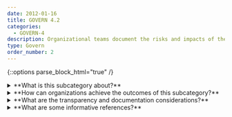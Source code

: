 ```yaml
---
date: 2012-01-16
title: GOVERN 4.2
categories:
  - GOVERN-4
description: Organizational teams document the risks and impacts of the technology they design, develop, or deploy and communicate about these impacts more broadly.
type: Govern
order_number: 2
---
```

{::options parse_block_html="true" /}


<details>
<summary markdown="span">**What is this subcategory about?**</summary>
<br>
Impact assessments are a recent approach for driving responsible and ethical technology development practices. And, within a specific use case, these assessments can provide a high-level structure for organizations to frame risks of a given algorithm or deployment. Impact assessments can also serve as a mechanism for organizations to articulate risks and generate documentation for mitigation and oversight activities when harms do arise. 

Impact assessments should be applied at the beginning of a process but also iteratively and regularly since goals and outcomes can evolve over time. It is also important to consider conflicts of interest, or undue influence, related to the organizational team being assessed.

</details>

<details>
<summary markdown="span">**How can organizations achieve the outcomes of this subcategory?**</summary>
* Establish impact assessment policies and processes for AI systems used by the organization.
* Ensure impact assessment policies are appropriate to evaluate the potential negative impact of a system and how quickly a system changes, and that assessments are applied on a regular basis.
* Ensure impact assessments are utilized to inform broader assessments of AI system risk.

</details>

<details>
<summary markdown="span">**What are the transparency and documentation considerations?**</summary>
<br>
Column G goes here.

</details>

<details>
<summary markdown="span">**What are some informative references?**</summary>
<br>
Bd. Governors Fed. Rsrv. Sys., Supervisory Guidance on Model Risk Management, SR Letter 11-7 (Apr. 4, 2011)

Patrick Hall, Navdeep Gill, and Benjamin Cox, “Responsible Machine Learning,” O’Reilly Media, 2020, available at https://www.oreilly.com/library/view/responsible-machine-learning/9781492090878/

Off. Superintendent Fin. Inst. Canada, Enterprise-Wide Model Risk Management for Deposit-Taking
Institutions, E-23 (Sept. 2017).

GAO, “Artificial Intelligence: An Accountability Framework for Federal Agencies and Other Entities,” GAO@100 (GAO-21-519SP), June 2021, https://www.gao.gov/assets/gao-21-519sp.pdf.

Donald Sull, Stefano Turconi, and Charles Sull, “When It Comes to Culture, Does Your Company Walk the Talk?” MIT Sloan Mgmt. Rev., 2020, https://sloanreview.mit.edu/article/when-it-comes-to-culture-does-your-company-walk-the-talk.

</details>
